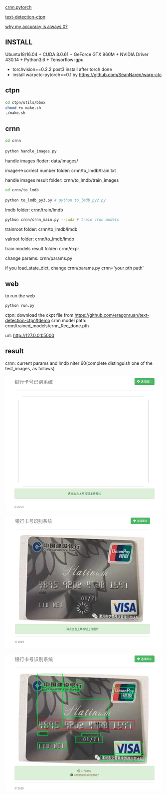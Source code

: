 [crnn.pytorch](https://github.com/meijieru/crnn.pytorch)

[text-detection-ctpn](https://github.com/eragonruan/text-detection-ctpn)

[why my accuracy is always 0?](https://github.com/meijieru/crnn.pytorch/issues/92)

## INSTALL

Ubuntu18/16.04 + CUDA 8.0.61 + GeForce GTX 960M + NVIDIA Driver 430.14 + Python3.6 + Tensorflow-gpu


- torchvision==0.2.2.post3 install after torch done
- install warpctc-pytorch==0.1 by https://github.com/SeanNaren/warp-ctc

## ctpn

```bash
cd ctpn/utils/bbox
chmod +x make.sh
./make.sh
```

## crnn

```bash
cd crnn

python handle_images.py
```
handle images floder: data/images/

image<->correct number folder: crnn/to_lmdb/train.txt

handle images result folder: crnn/to_lmdb/train_images

```bash
cd crnn/to_lmdb

python to_lmdb_py3.py # python to_lmdb_py2.py 
```

lmdb folder: crnn/train/lmdb

```bash
python crnn/crnn_main.py --cuda # train crnn models

```
trainroot folder: crnn/to_lmdb/lmdb

valroot folder: crnn/to_lmdb/lmdb

train models result folder: crnn/expr

change params: crnn/params.py

if you load_state_dict, change crnn/params.py crnn='your pth path'


## web

to run the web

```python
python run.py
```

ctpn: download the ckpt file from https://github.com/eragonruan/text-detection-ctpn#demo
crnn model path: crnn/trained_models/crnn_Rec_done.pth

url: http://127.0.0.1:5000

## result

crnn: current params and lmdb niter 60(complete distinguish one of the test_images, as follows)

![index](static/img/index.png)

![uploading](static/img/uploading.png)

![result](static/img/result.png)

